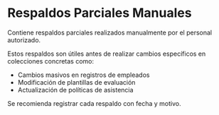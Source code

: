 # Respaldos Parciales Manuales

Contiene respaldos parciales realizados manualmente por el personal autorizado.

Estos respaldos son útiles antes de realizar cambios específicos en colecciones concretas como:
- Cambios masivos en registros de empleados
- Modificación de plantillas de evaluación
- Actualización de políticas de asistencia

Se recomienda registrar cada respaldo con fecha y motivo.
